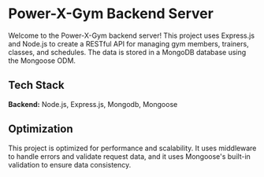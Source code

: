 
# Power-X-Gym Backend Server

Welcome to the Power-X-Gym backend server! This project uses Express.js and Node.js to create a RESTful API for managing gym members, trainers, classes, and schedules. The data is stored in a MongoDB database using the Mongoose ODM.
## Tech Stack

**Backend:** Node.js, Express.js, Mongodb, Mongoose



## Optimization

This project is optimized for performance and scalability. It uses middleware to handle errors and validate request data, and it uses Mongoose's built-in validation to ensure data consistency. 
